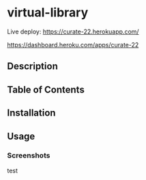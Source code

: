 # virtual-library
Live deploy: https://curate-22.herokuapp.com/

https://dashboard.heroku.com/apps/curate-22
## Description 

## Table of Contents

## Installation 

## Usage

### Screenshots 


test

